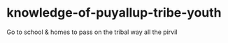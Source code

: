 # knowledge-of-puyallup-tribe-youth
Go  to school  &amp;  homes  to pass on the tribal way all the pirvil
